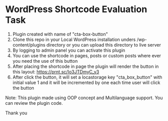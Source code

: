 # WordPress Shortcode Evaluation Task
1. Plugin created with name of "cta-box-button"
2. Clone this repo in your Local WordPress installation unders /wp-content/plugins directory or you can upload this directory to live server 
3. By logging to admin panel you can activate this plugin 
4. You can use the shortcode in pages, posts or custom posts where ever you need the use of this button 
5. After placing the shortcode in page the plugin will render the button in this layout: https://prnt.sc/Io3JTDmyC_y3
6. After click the button, it will set a locastorage key "cta_box_button" with initial value 1 and it will be incremented by one each time user will click the button


Note:  This plugin made using OOP concept and Multilanguage support. You can review the plugin code. 


Thank you
